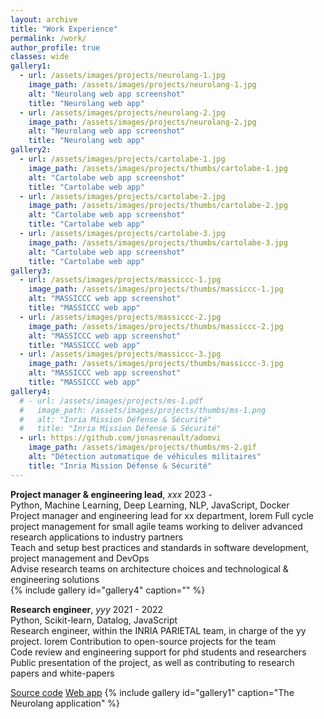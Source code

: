```yaml
---
layout: archive
title: "Work Experience"
permalink: /work/
author_profile: true
classes: wide
gallery1:
  - url: /assets/images/projects/neurolang-1.jpg
    image_path: /assets/images/projects/neurolang-1.jpg
    alt: "Neurolang web app screenshot"
    title: "Neurolang web app"
  - url: /assets/images/projects/neurolang-2.jpg
    image_path: /assets/images/projects/neurolang-2.jpg
    alt: "Neurolang web app screenshot"
    title: "Neurolang web app"
gallery2:
  - url: /assets/images/projects/cartolabe-1.jpg
    image_path: /assets/images/projects/thumbs/cartolabe-1.jpg
    alt: "Cartolabe web app screenshot"
    title: "Cartolabe web app"
  - url: /assets/images/projects/cartolabe-2.jpg
    image_path: /assets/images/projects/thumbs/cartolabe-2.jpg
    alt: "Cartolabe web app screenshot"
    title: "Cartolabe web app"
  - url: /assets/images/projects/cartolabe-3.jpg
    image_path: /assets/images/projects/thumbs/cartolabe-3.jpg
    alt: "Cartolabe web app screenshot"
    title: "Cartolabe web app"
gallery3:
  - url: /assets/images/projects/massiccc-1.jpg
    image_path: /assets/images/projects/thumbs/massiccc-1.jpg
    alt: "MASSICCC web app screenshot"
    title: "MASSICCC web app"
  - url: /assets/images/projects/massiccc-2.jpg
    image_path: /assets/images/projects/thumbs/massiccc-2.jpg
    alt: "MASSICCC web app screenshot"
    title: "MASSICCC web app"
  - url: /assets/images/projects/massiccc-3.jpg
    image_path: /assets/images/projects/thumbs/massiccc-3.jpg
    alt: "MASSICCC web app screenshot"
    title: "MASSICCC web app"
gallery4:
  # - url: /assets/images/projects/ms-1.pdf
  #   image_path: /assets/images/projects/thumbs/ms-1.png
  #   alt: "Inria Mission Défense & Sécurité"
  #   title: "Inria Mission Défense & Sécurité"
  - url: https://github.com/jonasrenault/adomvi
    image_path: /assets/images/projects/thumbs/ms-2.gif
    alt: "Détection automatique de véhicules militaires"
    title: "Inria Mission Défense & Sécurité"
---
```


**Project manager & engineering lead**, *xxx* <span class="pull-right">2023 - </span>  
<span class="small-grey"><i class="fas fa-tools" aria-hidden="true"></i> Python, Machine Learning, Deep Learning, NLP, JavaScript, Docker</span>  
Project manager and engineering lead for xx department, lorem
<i class="fas fa-plus small-grey"></i> Full cycle project management for small agile teams working to deliver advanced research applications to industry partners  
<i class="fas fa-plus small-grey"></i> Teach and setup best practices and standards in software development, project management and DevOps  
<i class="fas fa-plus small-grey"></i> Advise research teams on architecture choices and technological & engineering solutions  
{% include gallery id="gallery4" caption="" %}


**Research engineer**, *yyy* <span class="pull-right">2021 - 2022</span>  
<span class="small-grey"><i class="fas fa-tools" aria-hidden="true"></i> Python, Scikit-learn, Datalog, JavaScript</span>  
Research engineer, within the INRIA PARIETAL team, in charge of the yy project. lorem
<i class="fas fa-plus small-grey"></i> Contribution to open-source projects for the team  
<i class="fas fa-plus small-grey"></i> Code review and engineering support for phd students and researchers  
<i class="fas fa-plus small-grey"></i> Public presentation of the project, as well as contributing to research papers and white-papers  

<span class="small-grey"><i class="fab fa-fw fa-github" aria-hidden="true"></i>[Source code](https://github.com/)</span>
<span class="small-grey"><i class="fab fa-fw fa-chrome" aria-hidden="true"></i>[Web app](http://)</span>
{% include gallery id="gallery1" caption="The Neurolang application" %}




